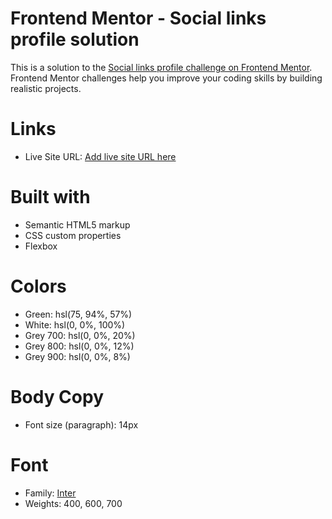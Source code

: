 # Frontend Mentor - Social links profile solution
This is a solution to the [Social links profile challenge on Frontend Mentor](https://www.frontendmentor.io/challenges/social-links-profile-UG32l9m6dQ). 
Frontend Mentor challenges help you improve your coding skills by building realistic projects. 

# Links
- Live Site URL: [Add live site URL here](https://your-live-site-url.com)

# Built with
- Semantic HTML5 markup
- CSS custom properties
- Flexbox

# Colors
- Green: hsl(75, 94%, 57%)
- White: hsl(0, 0%, 100%)
- Grey 700: hsl(0, 0%, 20%)
- Grey 800: hsl(0, 0%, 12%)
- Grey 900: hsl(0, 0%, 8%)

# Body Copy
- Font size (paragraph): 14px

# Font
- Family: [Inter](https://fonts.google.com/specimen/Inter)
- Weights: 400, 600, 700
